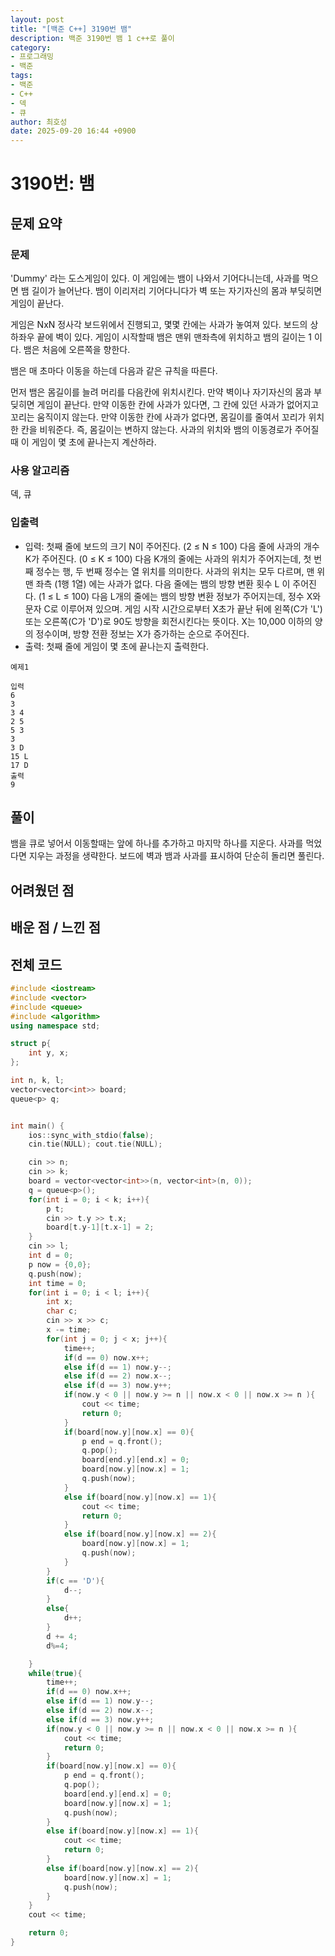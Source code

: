 ```yaml
---
layout: post
title: "[백준 C++] 3190번 뱀"
description: 백준 3190번 뱀 1 c++로 풀이
category:
- 프로그래밍
- 백준
tags:
- 백준
- C++
- 덱
- 큐
author: 최호성
date: 2025-09-20 16:44 +0900
---
```

# 3190번: 뱀

## 문제 요약
### 문제
'Dummy' 라는 도스게임이 있다. 이 게임에는 뱀이 나와서 기어다니는데, 사과를 먹으면 뱀 길이가 늘어난다. 뱀이 이리저리 기어다니다가 벽 또는 자기자신의 몸과 부딪히면 게임이 끝난다.

게임은 NxN 정사각 보드위에서 진행되고, 몇몇 칸에는 사과가 놓여져 있다. 보드의 상하좌우 끝에 벽이 있다. 게임이 시작할때 뱀은 맨위 맨좌측에 위치하고 뱀의 길이는 1 이다. 뱀은 처음에 오른쪽을 향한다.

뱀은 매 초마다 이동을 하는데 다음과 같은 규칙을 따른다.

먼저 뱀은 몸길이를 늘려 머리를 다음칸에 위치시킨다.
만약 벽이나 자기자신의 몸과 부딪히면 게임이 끝난다.
만약 이동한 칸에 사과가 있다면, 그 칸에 있던 사과가 없어지고 꼬리는 움직이지 않는다.
만약 이동한 칸에 사과가 없다면, 몸길이를 줄여서 꼬리가 위치한 칸을 비워준다. 즉, 몸길이는 변하지 않는다.
사과의 위치와 뱀의 이동경로가 주어질 때 이 게임이 몇 초에 끝나는지 계산하라.

### 사용 알고리즘
덱, 큐

### 입출력
- 입력: 첫째 줄에 보드의 크기 N이 주어진다. (2 ≤ N ≤ 100) 다음 줄에 사과의 개수 K가 주어진다. (0 ≤ K ≤ 100)
다음 K개의 줄에는 사과의 위치가 주어지는데, 첫 번째 정수는 행, 두 번째 정수는 열 위치를 의미한다. 사과의 위치는 모두 다르며, 맨 위 맨 좌측 (1행 1열) 에는 사과가 없다.
다음 줄에는 뱀의 방향 변환 횟수 L 이 주어진다. (1 ≤ L ≤ 100)
다음 L개의 줄에는 뱀의 방향 변환 정보가 주어지는데, 정수 X와 문자 C로 이루어져 있으며. 게임 시작 시간으로부터 X초가 끝난 뒤에 왼쪽(C가 'L') 또는 오른쪽(C가 'D')로 90도 방향을 회전시킨다는 뜻이다. X는 10,000 이하의 양의 정수이며, 방향 전환 정보는 X가 증가하는 순으로 주어진다.
- 출력: 첫째 줄에 게임이 몇 초에 끝나는지 출력한다.
```
예제1

입력
6
3
3 4
2 5
5 3
3
3 D
15 L
17 D
출력
9
```
## 풀이
뱀을 큐로 넣어서 이동할때는 앞에 하나를 추가하고 마지막 하나를 지운다. 사과를 먹었다면 지우는 과정을 생략한다. 보드에 벽과 뱀과 사과를 표시하여 단순히 돌리면 풀린다.

## 어려웠던 점


## 배운 점 / 느낀 점


## 전체 코드
```cpp
#include <iostream>
#include <vector>
#include <queue>
#include <algorithm>
using namespace std;

struct p{
    int y, x;
};

int n, k, l;
vector<vector<int>> board;
queue<p> q;


int main() {
    ios::sync_with_stdio(false);
    cin.tie(NULL); cout.tie(NULL);

    cin >> n;
    cin >> k;
    board = vector<vector<int>>(n, vector<int>(n, 0));
    q = queue<p>();
    for(int i = 0; i < k; i++){
        p t;
        cin >> t.y >> t.x;
        board[t.y-1][t.x-1] = 2;
    }
    cin >> l;
    int d = 0;
    p now = {0,0};
    q.push(now);
    int time = 0;
    for(int i = 0; i < l; i++){
        int x;
        char c;
        cin >> x >> c;
        x -= time;
        for(int j = 0; j < x; j++){
            time++;
            if(d == 0) now.x++;
            else if(d == 1) now.y--;
            else if(d == 2) now.x--;
            else if(d == 3) now.y++;
            if(now.y < 0 || now.y >= n || now.x < 0 || now.x >= n ){
                cout << time;
                return 0;
            }
            if(board[now.y][now.x] == 0){
                p end = q.front();
                q.pop();
                board[end.y][end.x] = 0;
                board[now.y][now.x] = 1;
                q.push(now);
            }
            else if(board[now.y][now.x] == 1){
                cout << time;
                return 0;
            }
            else if(board[now.y][now.x] == 2){
                board[now.y][now.x] = 1;
                q.push(now);
            }
        }
        if(c == 'D'){
            d--;
        }
        else{
            d++;
        }
        d += 4;
        d%=4;

    }
    while(true){
        time++;
        if(d == 0) now.x++;
        else if(d == 1) now.y--;
        else if(d == 2) now.x--;
        else if(d == 3) now.y++;
        if(now.y < 0 || now.y >= n || now.x < 0 || now.x >= n ){
            cout << time;
            return 0;
        }
        if(board[now.y][now.x] == 0){
            p end = q.front();
            q.pop();
            board[end.y][end.x] = 0;
            board[now.y][now.x] = 1;
            q.push(now);
        }
        else if(board[now.y][now.x] == 1){
            cout << time;
            return 0;
        }
        else if(board[now.y][now.x] == 2){
            board[now.y][now.x] = 1;
            q.push(now);
        }
    }
    cout << time;

    return 0;
}
```

